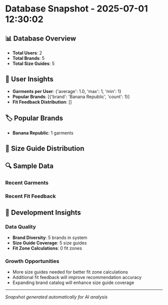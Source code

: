 # Database Snapshot - 2025-07-01 12:30:02

## 📊 Database Overview
- **Total Users**: 2
- **Total Brands**: 5
- **Total Size Guides**: 5

## 👥 User Insights
- **Garments per User**: {'average': 1.0, 'max': 1, 'min': 1}
- **Popular Brands**: [{'brand': 'Banana Republic', 'count': 1}]
- **Fit Feedback Distribution**: []

## 🏷️ Popular Brands
- **Banana Republic**: 1 garments

## 📏 Size Guide Distribution

## 🔍 Sample Data

### Recent Garments

### Recent Fit Feedback

## 🚀 Development Insights

### Data Quality
- **Brand Diversity**: 5 brands in system
- **Size Guide Coverage**: 5 size guides
- **Fit Zone Calculations**: 0 fit zones

### Growth Opportunities
- More size guides needed for better fit zone calculations
- Additional fit feedback will improve recommendation accuracy
- Expanding brand catalog will enhance size guide coverage

---
*Snapshot generated automatically for AI analysis*

